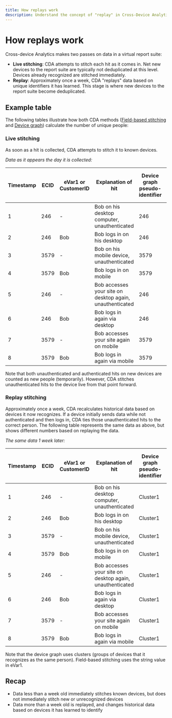 ```yaml
---
title: How replays work
description: Understand the concept of "replay" in Cross-Device Analytics
---
```


# How replays work

Cross-device Analytics makes two passes on data in a virtual report suite:

* **Live stitching**: CDA attempts to stitch each hit as it comes in. Net new devices to the report suite are typically not deduplicated at this level. Devices already recognized are stitched immediately.
* **Replay**: Approximately once a week, CDA "replays" data based on unique identifiers it has learned. This stage is where new devices to the report suite become deduplicated.

## Example table

The following tables illustrate how both CDA methods ([Field-based stitching](field-based-stitching.md) and [Device graph](device-graph.md)) calculate the number of unique people:

### Live stitching

As soon as a hit is collected, CDA attempts to stitch it to known devices.

*Data as it appears the day it is collected:*

| Timestamp | ECID | eVar1 or CustomerID | Explanation of hit | Device graph pseudo-identifier | Device graph People metric (cumulative) | Field-based stitching pseudo-identifier | Field-based stitching People metric (cumulative) |
| --- | --- | --- | --- | --- | --- | --- | --- |
| 1 | 246 | - | Bob on his desktop computer, unauthenticated | 246 | 1 | 246 | 1 |
| 2 | 246 | Bob | Bob logs in on his desktop | 246 | 1 | Bob | 2 |
| 3 | 3579 | - | Bob on his mobile device, unauthenticated | 3579 | 2 | 3579 | 3 |
| 4 | 3579 | Bob | Bob logs in on mobile | 3579 | 2 | Bob | 3 |
| 5 | 246 | - | Bob accesses your site on desktop again, unauthenticated | 246 | 2 | Bob | 3 |
| 6 | 246 | Bob | Bob logs in again via desktop | 246 | 2 | Bob | 3 |
| 7 | 3579 | - | Bob accesses your site again on mobile | 3579 | 2 | Bob | 3 |
| 8 | 3579 | Bob | Bob logs in again via mobile | 3579 | 2 | Bob | 3 |

Note that both unauthenticated and authenticated hits on new devices are counted as new people (temporarily). However, CDA stitches unauthenticated hits to the device live from that point forward.

### Replay stitching

Approximately once a week, CDA recalculates historical data based on devices it now recognizes. If a device initially sends data while not authenticated and then logs in, CDA ties those unauthenticated hits to the correct person. The following table represents the same data as above, but shows different numbers based on replaying the data.

*The same data 1 week later:*

| Timestamp | ECID | eVar1 or CustomerID | Explanation of hit | Device graph pseudo-identifier | Device graph People metric (cumulative) | Field-based stitching pseudo-identifier | Field-based stitching People metric (cumulative) |
| --- | --- | --- | --- | --- | --- | --- | --- |
| 1 | 246 | - | Bob on his desktop computer, unauthenticated | Cluster1 | 1 | Bob | 1 |
| 2 | 246 | Bob | Bob logs in on his desktop | Cluster1 | 1 | Bob | 1 |
| 3 | 3579 | - | Bob on his mobile device, unauthenticated | Cluster1 | 1 | Bob | 1 |
| 4 | 3579 | Bob | Bob logs in on mobile | Cluster1 | 1 | Bob | 1 |
| 5 | 246 | - | Bob accesses your site on desktop again, unauthenticated | Cluster1 | 1 | Bob | 1 |
| 6 | 246 | Bob | Bob logs in again via desktop | Cluster1 | 1 | Bob | 1 |
| 7 | 3579 | - | Bob accesses your site again on mobile | Cluster1 | 1 | Bob | 1 |
| 8 | 3579 | Bob | Bob logs in again via mobile | Cluster1 | 1 | Bob | 1 |

Note that the device graph uses clusters (groups of devices that it recognizes as the same person). Field-based stitching uses the string value in eVar1.

## Recap

* Data less than a week old immediately stitches known devices, but does not immediately stitch new or unrecognized devices
* Data more than a week old is replayed, and changes historical data based on devices it has learned to identify
